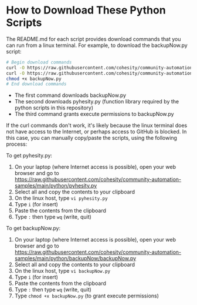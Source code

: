 # How to Download These Python Scripts

The README.md for each script provides download commands that you can run from a linux terminal. For example, to download the backupNow.py script:

```bash
# Begin download commands
curl -O https://raw.githubusercontent.com/cohesity/community-automation-samples/main/python/backupNow/backupNow.py
curl -O https://raw.githubusercontent.com/cohesity/community-automation-samples/main/python/pyhesity.py
chmod +x backupNow.py
# End download commands
```

* The first command downloads backupNow.py
* The second downloads pyhesity.py (function library required by the python scripts in this repository)
* The third command grants execute permissions to backupNow.py

If the curl commands don't work, it's likely because the linux terminal does not have access to the Internet, or perhaps access to GitHub is blocked. In this case, you can manually copy/paste the scripts, using the following process:

To get pyhesity.py:

1. On your laptop (where Internet access is possible), open your web browser and go to <https://raw.githubusercontent.com/cohesity/community-automation-samples/main/python/pyhesity.py>
2. Select all and copy the contents to your clipboard
3. On the linux host, type `vi pyhesity.py`
4. Type `i` (for insert)
5. Paste the contents from the clipboard
6. Type `:` then type `wq` (write, quit)

To get backupNow.py:

1. On your laptop (where Internet access is possible), open your web browser and go to <https://raw.githubusercontent.com/cohesity/community-automation-samples/main/python/backupNow/backupNow.py>
2. Select all and copy the contents to your clipboard
3. On the linux host, type `vi backupNow.py`
4. Type `i` (for insert)
5. Paste the contents from the clipboard
6. Type `:` then type `wq` (write, quit)
7. Type `chmod +x backupNow.py` (to grant execute permissions)
